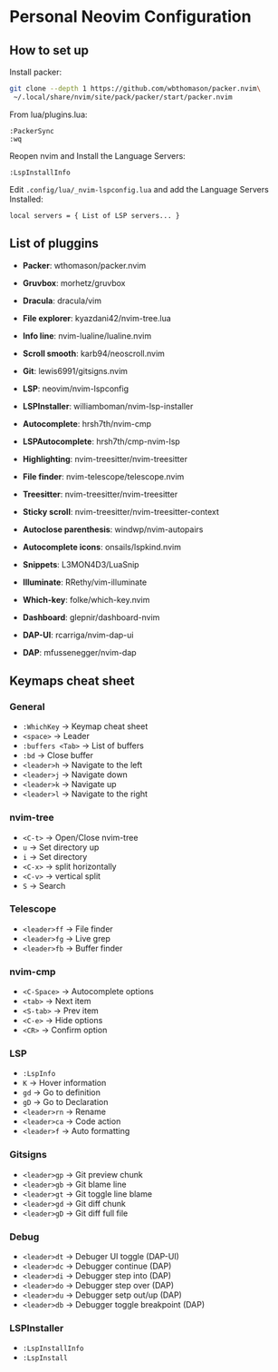# Personal Neovim Configuration


## How to set up

Install packer:
```bash
git clone --depth 1 https://github.com/wbthomason/packer.nvim\
 ~/.local/share/nvim/site/pack/packer/start/packer.nvim
```

From lua/plugins.lua:
```
:PackerSync
:wq
```

Reopen nvim and Install the Language Servers:
```
:LspInstallInfo
```

Edit `.config/lua/_nvim-lspconfig.lua` and add the Language Servers Installed:
```
local servers = { List of LSP servers... }
```



## List of pluggins
  * **Packer**: wthomason/packer.nvim

  * **Gruvbox**: morhetz/gruvbox
  * **Dracula**: dracula/vim
  
  * **File explorer**: kyazdani42/nvim-tree.lua
  * **Info line**: nvim-lualine/lualine.nvim
  * **Scroll smooth**: karb94/neoscroll.nvim
  * **Git**: lewis6991/gitsigns.nvim
  * **LSP**: neovim/nvim-lspconfig
  * **LSPInstaller**: williamboman/nvim-lsp-installer
  * **Autocomplete**: hrsh7th/nvim-cmp
  * **LSPAutocomplete**:  hrsh7th/cmp-nvim-lsp
  * **Highlighting**: nvim-treesitter/nvim-treesitter
  * **File finder**: nvim-telescope/telescope.nvim
  * **Treesitter**: nvim-treesitter/nvim-treesitter
  * **Sticky scroll**: nvim-treesitter/nvim-treesitter-context
  * **Autoclose parenthesis**: windwp/nvim-autopairs
  * **Autocomplete icons**: onsails/lspkind.nvim
  * **Snippets**: L3MON4D3/LuaSnip
  * **Illuminate**: RRethy/vim-illuminate
  * **Which-key**: folke/which-key.nvim
  * **Dashboard**: glepnir/dashboard-nvim
  * **DAP-UI**: rcarriga/nvim-dap-ui
  * **DAP**: mfussenegger/nvim-dap
  

## Keymaps cheat sheet
### General
  * `:WhichKey` -> Keymap cheat sheet
  * `<space>` -> Leader
  * `:buffers <Tab>` -> List of buffers
  * `:bd` -> Close buffer
  * `<leader>h` -> Navigate to the left
  * `<leader>j` -> Navigate down
  * `<leader>k` -> Navigate up
  * `<leader>l` -> Navigate to the right

### nvim-tree
  * `<C-t>` -> Open/Close nvim-tree
  * `u` -> Set directory up
  * `i` -> Set directory
  * `<C-x>` -> split horizontally
  * `<C-v>` -> vertical split
  * `S` -> Search

### Telescope
  * `<leader>ff` -> File finder
  * `<leader>fg` -> Live grep
  * `<leader>fb` -> Buffer finder

### nvim-cmp
  * `<C-Space>` -> Autocomplete options
  * `<tab>` -> Next item
  * `<S-tab>` -> Prev item
  * `<C-e>` -> Hide options
  * `<CR>` -> Confirm option

### LSP
  * `:LspInfo`
  * `K` -> Hover information
  * `gd` -> Go to definition
  * `gD` -> Go to Declaration
  * `<leader>rn` -> Rename
  * `<leader>ca` -> Code action
  * `<leader>f` -> Auto formatting


### Gitsigns
  * `<leader>gp` -> Git preview chunk
  * `<leader>gb` -> Git blame line
  * `<leader>gt` -> Git toggle line blame
  * `<leader>gd` -> Git diff chunk
  * `<leader>gD` -> Git diff full file

### Debug
  * `<leader>dt` -> Debuger UI toggle (DAP-UI)
  * `<leader>dc` -> Debugger continue (DAP)
  * `<leader>di` -> Debugger step into (DAP)
  * `<leader>do` -> Debugger step over (DAP)
  * `<leader>du` -> Debugger setp out/up (DAP)
  * `<leader>db` -> Debugger toggle breakpoint (DAP)

### LSPInstaller
  * `:LspInstallInfo`
  * `:LspInstall`

